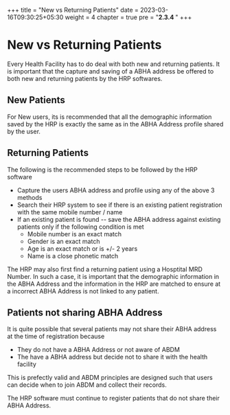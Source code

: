 +++
title = "New vs Returning Patients"
date = 2023-03-16T09:30:25+05:30
weight = 4
chapter = true
pre = "<b>2.3.4 </b>"
+++

# New vs Returning Patients

Every Health Facility has to do deal with both new and returning patients. It is important that the capture and saving of a ABHA address be offered to both new and returning patients by the HRP softwares.

## New Patients
For New users, its is recommended that all the demographic information saved by the HRP is exactly the same as in the ABHA Address profile shared by the user. 

## Returning Patients

The following is the recommended steps to be followed by the HRP software 

- Capture the users ABHA address and profile using any of the above 3 methods
- Search their HRP system to see if there is an existing patient registration with the same mobile number / name
- If an existing patient is found -- save the ABHA address against existing patients only if the following condition is met 
   - Mobile number is an exact match 
   - Gender is an exact match
   - Age is an exact match or is +/- 2 years 
   - Name is a close phonetic match 

The HRP may also first find a returning patient using a Hosptital MRD Number. In such a case, it is important that the demographic information in the ABHA Address and the information in the HRP are matched to ensure at a incorrect ABHA Address is not linked to any patient. 


## Patients not sharing ABHA Address

It is quite possible that several patients may not share their ABHA address at the time of registration because 

- They do not have a ABHA Address or not aware of ABDM
- The have a ABHA address but decide not to share it with the health facility 

This is prefectly valid and ABDM principles are designed such that users can decide when to join ABDM and collect their records. 

The HRP software must continue to register patients that do not share their ABHA Address.

